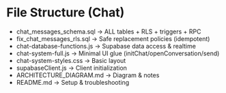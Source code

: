 # File Structure (Chat)

- chat_messages_schema.sql  → ALL tables + RLS + triggers + RPC
- fix_chat_messages_rls.sql → Safe replacement policies (idempotent)
- chat-database-functions.js → Supabase data access & realtime
- chat-system-full.js → Minimal UI glue (initChat/openConversation/send)
- chat-system-styles.css → Basic layout
- supabaseClient.js → Client initialization
- ARCHITECTURE_DIAGRAM.md → Diagram & notes
- README.md → Setup & troubleshooting
